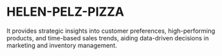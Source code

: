 # HELEN-PELZ-PIZZA
It provides strategic insights into customer preferences, high-performing products, and time-based sales trends, aiding data-driven decisions in marketing and inventory management.
